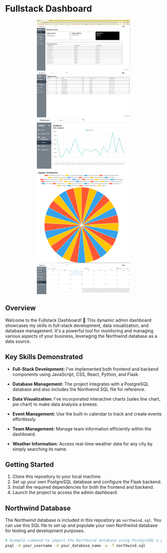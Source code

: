 # Fullstack Dashboard

<p align="center">
  <img src="images/Screenshot1.png" alt="Screenshot 1" width="300">
  <img src="images/Screenshot2.png" alt="Screenshot 2" width="300">
  <img src="images/Screenshot3.png" alt="Screenshot 3" width="300">
  <img src="images/Screenshot4.png" alt="Screenshot 4" height ="300" width="300">
  <img src="images/Screenshot5.png" alt="Screenshot 5" width="300">
</p>

## Overview

Welcome to the Fullstack Dashboard! 🚀 This dynamic admin dashboard showcases my skills in full-stack development, data visualization, and database management. 
It's a powerful tool for monitoring and managing various aspects of your business, leveraging the Northwind database as a data source.

## Key Skills Demonstrated

- **Full-Stack Development:** I've implemented both frontend and backend components using JavaScript, CSS, React, Python, and Flask.

- **Database Management:** The project integrates with a PostgreSQL database and also includes the Northwind SQL file for reference.

- **Data Visualization:** I've incorporated interactive charts (sales line chart, pie chart) to make data analysis a breeze.

- **Event Management:** Use the built-in calendar to track and create events effortlessly.

- **Team Management:** Manage team information efficiently within the dashboard.

- **Weather Information:** Access real-time weather data for any city by simply searching its name.

## Getting Started

1. Clone this repository to your local machine.
2. Set up your own PostgreSQL database and configure the Flask backend.
3. Install the required dependencies for both the frontend and backend.
4. Launch the project to access the admin dashboard.

## Northwind Database

The Northwind database is included in this repository as `northwind.sql`. You can use this SQL file to set up and populate your own Northwind database for testing and development purposes.

```bash
# Example command to import the Northwind database using PostgreSQL's psql command-line tool
psql -U your_username -d your_database_name -a -f northwind.sql
